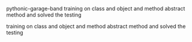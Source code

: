 pythonic-garage-band
training on class and object and method abstract 
method and solved the testing 

training on class and object and method abstract 
method and solved the testing 

